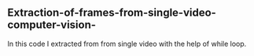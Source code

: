 ## Extraction-of-frames-from-single-video-computer-vision-

In this code I extracted from from single video with the help of while loop.
